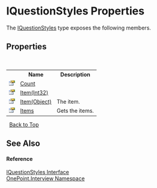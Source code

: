 # IQuestionStyles Properties
 

The <a href="T_OnePoint_Interview_IQuestionStyles">IQuestionStyles</a> type exposes the following members.


## Properties
&nbsp;<table><tr><th></th><th>Name</th><th>Description</th></tr><tr><td>![Public property](media/pubproperty.gif "Public property")</td><td><a href="P_OnePoint_Interview_IQuestionStyles_Count">Count</a></td><td /></tr><tr><td>![Public property](media/pubproperty.gif "Public property")</td><td><a href="P_OnePoint_Interview_IQuestionStyles_Item">Item(Int32)</a></td><td /></tr><tr><td>![Public property](media/pubproperty.gif "Public property")</td><td><a href="P_OnePoint_Interview_IQuestionStyles_Item_1">Item(Object)</a></td><td>
The item.</td></tr><tr><td>![Public property](media/pubproperty.gif "Public property")</td><td><a href="P_OnePoint_Interview_IQuestionStyles_Items">Items</a></td><td>
Gets the items.</td></tr></table>&nbsp;
<a href="#iquestionstyles-properties">Back to Top</a>

## See Also


#### Reference
<a href="T_OnePoint_Interview_IQuestionStyles">IQuestionStyles Interface</a><br /><a href="N_OnePoint_Interview">OnePoint.Interview Namespace</a><br />
